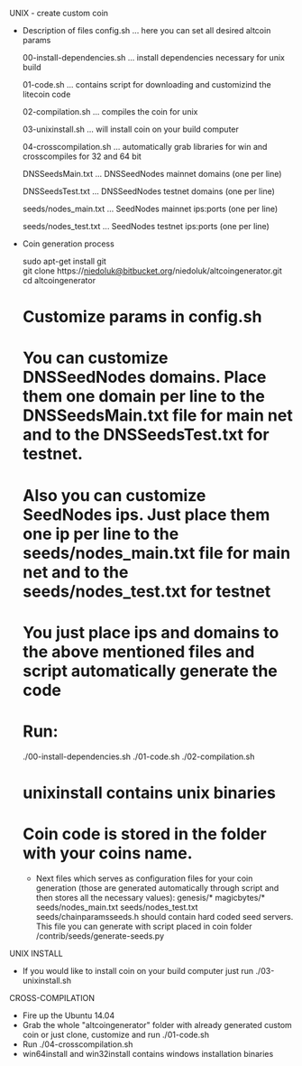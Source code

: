 UNIX - create custom coin

- Description of files
    config.sh ... here you can set all desired altcoin params

    00-install-dependencies.sh ... install dependencies necessary for unix build

    01-code.sh ... contains script for downloading and customizind the litecoin code

    02-compilation.sh ... compiles the coin for unix

    03-unixinstall.sh ... will install coin on your build computer

    04-crosscompilation.sh ... automatically grab libraries for win and crosscompiles for 32 and 64 bit

    DNSSeedsMain.txt ... DNSSeedNodes mainnet domains (one per line)

    DNSSeedsTest.txt ... DNSSeedNodes testnet domains (one per line)

    seeds/nodes_main.txt ... SeedNodes mainnet ips:ports (one per line)

    seeds/nodes_test.txt ... SeedNodes testnet ips:ports (one per line)

- Coin generation process

  sudo apt-get install git  
  git clone https://niedoluk@bitbucket.org/niedoluk/altcoingenerator.git
  cd altcoingenerator
  # Customize params in config.sh
  # You can customize DNSSeedNodes domains. Place them one domain per line to the DNSSeedsMain.txt file for main net and to the DNSSeedsTest.txt for testnet.
  # Also you can customize SeedNodes ips. Just place them one ip per line to the seeds/nodes_main.txt file for main net and to the seeds/nodes_test.txt for testnet
  # You just place ips and domains to the above mentioned files and script automatically generate the code
  # Run:
  ./00-install-dependencies.sh
  ./01-code.sh
  ./02-compilation.sh
  # unixinstall contains unix binaries
  # Coin code is stored in the folder with your coins name.



  - Next files which serves as configuration files for your coin generation (those are generated automatically through script and then stores all the necessary values):
      genesis/*
      magicbytes/*
      seeds/nodes_main.txt
      seeds/nodes_test.txt
      seeds/chainparamsseeds.h should contain hard coded seed servers. This file you can generate with script placed in coin folder /contrib/seeds/generate-seeds.py

UNIX INSTALL

- If you would like to install coin on your build computer just run ./03-unixinstall.sh

CROSS-COMPILATION

- Fire up the Ubuntu 14.04
- Grab the whole "altcoingenerator" folder with already generated custom coin or just clone, customize and run ./01-code.sh
- Run ./04-crosscompilation.sh
- win64install and win32install contains windows installation binaries

